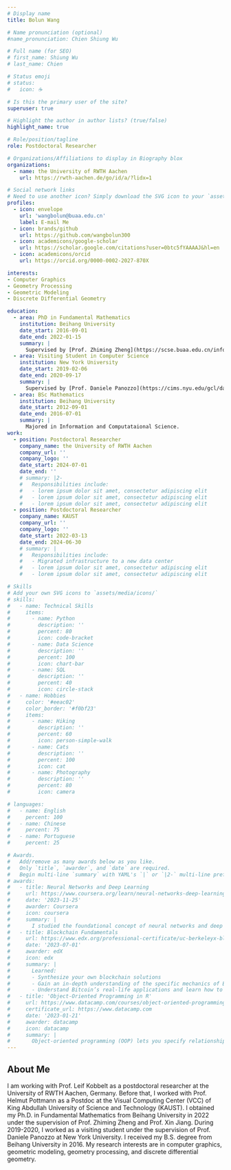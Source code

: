 ```yaml
---
# Display name
title: Bolun Wang

# Name pronunciation (optional)
#name_pronunciation: Chien Shiung Wu

# Full name (for SEO)
# first_name: Shiung Wu
# last_name: Chien

# Status emoji
# status:
#   icon: ☕️

# Is this the primary user of the site?
superuser: true

# Highlight the author in author lists? (true/false)
highlight_name: true

# Role/position/tagline
role: Postdoctoral Researcher

# Organizations/Affiliations to display in Biography blox
organizations:
  - name: the University of RWTH Aachen
    url: https://rwth-aachen.de/go/id/a/?lidx=1

# Social network links
# Need to use another icon? Simply download the SVG icon to your `assets/media/icons/` folder.
profiles:
  - icon: envelope
    url: 'wangbolun@buaa.edu.cn'
    label: E-mail Me
  - icon: brands/github
    url: https://github.com/wangbolun300
  - icon: academicons/google-scholar
    url: https://scholar.google.com/citations?user=0btc5fYAAAAJ&hl=en
  - icon: academicons/orcid
    url: https://orcid.org/0000-0002-2027-870X

interests:
- Computer Graphics
- Geometry Processing
- Geometric Modeling
- Discrete Differential Geometry

education:
  - area: PhD in Fundamental Mathematics
    institution: Beihang University
    date_start: 2016-09-01
    date_end: 2022-01-15
    summary: |
      Supervised by [Prof. Zhiming Zheng](https://scse.buaa.edu.cn/info/1078/8422.htm) and [Prof. Xin Jiang](https://iai.buaa.edu.cn/info/1013/1672.htm).
  - area: Visiting Student in Computer Science
    institution: New York University
    date_start: 2019-02-06
    date_end: 2020-09-17
    summary: |
      Supervised by [Prof. Daniele Panozzo](https://cims.nyu.edu/gcl/daniele.html).
  - area: BSc Mathematics
    institution: Beihang University
    date_start: 2012-09-01
    date_end: 2016-07-01
    summary: |
      Majored in Information and Computataional Science.
work:
  - position: Postdoctoral Researcher
    company_name: the University of RWTH Aachen
    company_url: ''
    company_logo: ''
    date_start: 2024-07-01
    date_end: ''
    # summary: |2-
    #   Responsibilities include:
    #   - lorem ipsum dolor sit amet, consectetur adipiscing elit
    #   - lorem ipsum dolor sit amet, consectetur adipiscing elit
    #   - lorem ipsum dolor sit amet, consectetur adipiscing elit
  - position: Postdoctoral Researcher
    company_name: KAUST
    company_url: ''
    company_logo: ''
    date_start: 2022-03-13
    date_end: 2024-06-30
    # summary: |
    #   Responsibilities include:
    #   - Migrated infrastructure to a new data center
    #   - lorem ipsum dolor sit amet, consectetur adipiscing elit
    #   - lorem ipsum dolor sit amet, consectetur adipiscing elit

# Skills
# Add your own SVG icons to `assets/media/icons/`
# skills:
#   - name: Technical Skills
#     items:
#       - name: Python
#         description: ''
#         percent: 80
#         icon: code-bracket
#       - name: Data Science
#         description: ''
#         percent: 100
#         icon: chart-bar
#       - name: SQL
#         description: ''
#         percent: 40
#         icon: circle-stack
#   - name: Hobbies
#     color: '#eeac02'
#     color_border: '#f0bf23'
#     items:
#       - name: Hiking
#         description: ''
#         percent: 60
#         icon: person-simple-walk
#       - name: Cats
#         description: ''
#         percent: 100
#         icon: cat
#       - name: Photography
#         description: ''
#         percent: 80
#         icon: camera

# languages:
#   - name: English
#     percent: 100
#   - name: Chinese
#     percent: 75
#   - name: Portuguese
#     percent: 25

# Awards.
#   Add/remove as many awards below as you like.
#   Only `title`, `awarder`, and `date` are required.
#   Begin multi-line `summary` with YAML's `|` or `|2-` multi-line prefix and indent 2 spaces below.
# awards:
#   - title: Neural Networks and Deep Learning
#     url: https://www.coursera.org/learn/neural-networks-deep-learning
#     date: '2023-11-25'
#     awarder: Coursera
#     icon: coursera
#     summary: |
#       I studied the foundational concept of neural networks and deep learning. By the end, I was familiar with the significant technological trends driving the rise of deep learning; build, train, and apply fully connected deep neural networks; implement efficient (vectorized) neural networks; identify key parameters in a neural network’s architecture; and apply deep learning to your own applications.
#   - title: Blockchain Fundamentals
#     url: https://www.edx.org/professional-certificate/uc-berkeleyx-blockchain-fundamentals
#     date: '2023-07-01'
#     awarder: edX
#     icon: edx
#     summary: |
#       Learned:
#       - Synthesize your own blockchain solutions
#       - Gain an in-depth understanding of the specific mechanics of Bitcoin
#       - Understand Bitcoin’s real-life applications and learn how to attack and destroy Bitcoin, Ethereum, smart contracts and Dapps, and alternatives to Bitcoin’s Proof-of-Work consensus algorithm
#   - title: 'Object-Oriented Programming in R'
#     url: https://www.datacamp.com/courses/object-oriented-programming-with-s3-and-r6-in-r
#     certificate_url: https://www.datacamp.com
#     date: '2023-01-21'
#     awarder: datacamp
#     icon: datacamp
#     summary: |
#       Object-oriented programming (OOP) lets you specify relationships between functions and the objects that they can act on, helping you manage complexity in your code. This is an intermediate level course, providing an introduction to OOP, using the S3 and R6 systems. S3 is a great day-to-day R programming tool that simplifies some of the functions that you write. R6 is especially useful for industry-specific analyses, working with web APIs, and building GUIs.
---
```


## About Me

I am working with Prof. Leif Kobbelt as a postdoctoral researcher at the University of RWTH Aachen, Germany. Before that, I worked with Prof. Helmut Pottmann as a Postdoc at the Visual Computing Center (VCC) of King Abdullah University of Science and Technology (KAUST). I obtained my Ph.D. in Fundamental Mathematics from Beihang University in 2022 under the supervision of Prof. Zhiming Zheng and Prof. Xin Jiang. During 2019-2020, I worked as a visiting student under the supervision of Prof. Daniele Panozzo at New York University. I received my B.S. degree from Beihang University in 2016. My research interests are in computer graphics, geometric modeling, geometry processing, and discrete differential geometry.

